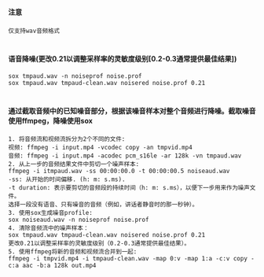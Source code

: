 #
#### 注意
```
仅支持wav音频格式
```

#
#### 语音降噪(更改0.21以调整采样率的灵敏度级别[0.2-0.3通常提供最佳结果])
```
sox tmpaud.wav -n noiseprof noise.prof
sox tmpaud.wav tmpaud-clean.wav noisered noise.prof 0.21
```

# 
#### 通过截取音频中的已知噪音部分，根据该噪音样本对整个音频进行降噪。截取噪音使用ffmpeg，降噪使用sox
```
1. 将音频流和视频流拆分为2个不同的文件:
视频: ffmpeg -i input.mp4 -vcodec copy -an tmpvid.mp4
音频: ffmpeg -i input.mp4 -acodec pcm_s16le -ar 128k -vn tmpaud.wav
2. 从上一步的音频结果文件中剪切一个噪声样本:
ffmpeg -i itmpaud.wav -ss 00:00:00.0 -t 00:00:00.5 noiseaud.wav
-ss: 从开始的时间偏移. (h: m: s.ms).
-t duration: 表示要剪切的音频段的持续时间（h: m: s.ms），以便下一步用来作为噪声文件。
选择一段没有语音、只有噪音的音频（例如，讲话者静音时的那一秒钟）。
3. 使用sox生成噪音profile:
sox noiseaud.wav -n noiseprof noise.prof
4. 清除音频流中的噪声样本：
sox tmpaud.wav tmpaud-clean.wav noisered noise.prof 0.21
更改0.21以调整采样率的灵敏度级别（0.2-0.3通常提供最佳结果）。
5. 使用ffmpeg将新的音频和视频流合并到一起:
ffmpeg -i tmpvid.mp4 -i tmpaud-clean.wav -map 0:v -map 1:a -c:v copy -c:a aac -b:a 128k out.mp4
```